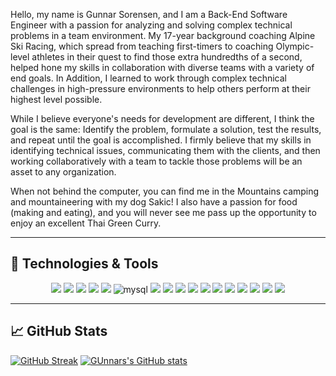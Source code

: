 Hello, my name is Gunnar Sorensen, and I am a Back-End Software Engineer with a passion for analyzing and solving complex technical problems in a team environment. My 17-year background coaching Alpine Ski Racing, which spread from teaching first-timers to coaching Olympic-level athletes in their quest to find those extra hundredths of a second, helped hone my skills in collaboration with diverse teams with a variety of end goals. In Addition, I learned to work through complex technical challenges in high-pressure environments to help others perform at their highest level possible.

While I believe everyone's needs for development are different, I think the goal is the same: Identify the problem, formulate a solution, test the results, and repeat until the goal is accomplished. I firmly believe that my skills in identifying technical issues, communicating them with the clients, and then working collaboratively with a team to tackle those problems will be an asset to any organization.

When not behind the computer, you can find me in the Mountains camping and mountaineering with my dog Sakic! I also have a passion for food (making and eating), and you will never see me pass up the opportunity to enjoy an excellent Thai Green Curry.

<hr/>

## 🔧 Technologies & Tools

<div align="center">
<img src="https://img.shields.io/badge/circleci-343434?style=for-the-badge&logo=circleci&logoColor=white" /> <img src="https://img.shields.io/badge/GitHub-100000?style=for-the-badge&logo=github&logoColor=white" /> <img src="https://img.shields.io/badge/GitHub_Actions-2088FF?style=for-the-badge&logo=github-actions&logoColor=white" /> <img src="https://img.shields.io/badge/Heroku-430098?style=for-the-badge&logo=heroku&logoColor=white" /> <img src="https://img.shields.io/badge/Twilio-F22F46?style=for-the-badge&logo=Twilio&logoColor=white" /> <img alt="mysql" src="https://img.shields.io/badge/MySQL-005C84?style=for-the-badge&logo=mysql&logoColor=white"> <img src="https://img.shields.io/badge/PostgreSQL-316192?style=for-the-badge&logo=postgresql&logoColor=white" /> <img src="https://img.shields.io/badge/SQLite-07405E?style=for-the-badge&logo=sqlite&logoColor=white" /> <img src="https://img.shields.io/badge/Bootstrap-563D7C?style=for-the-badge&logo=bootstrap&logoColor=white" /> <img src="https://img.shields.io/badge/Markdown-000000?style=for-the-badge&logo=markdown&logoColor=white" /> <img src="https://img.shields.io/badge/npm-CB3837?style=for-the-badge&logo=npm&logoColor=white"/> <img src="https://img.shields.io/badge/Postman-FF6C37?style=for-the-badge&logo=Postman&logoColor=white"/> <img src="https://img.shields.io/badge/Ruby_on_Rails-CC0000?style=for-the-badge&logo=ruby-on-rails&logoColor=white" /> <img src="https://img.shields.io/badge/Atom-66595C?style=for-the-badge&logo=Atom&logoColor=white" /> <img src="https://img.shields.io/badge/CSS3-1572B6?style=for-the-badge&logo=css3&logoColor=white" /> <img src="https://img.shields.io/badge/HTML5-E34F26?style=for-the-badge&logo=html5&logoColor=white" /> <img src="https://img.shields.io/badge/Ruby-CC342D?style=for-the-badge&logo=ruby&logoColor=white" />                     
</div>
  
<div>
  <hr/>
 </div>
 
 ## &#x1f4c8; GitHub Stats
 
[![GitHub Streak](https://github-readme-streak-stats.herokuapp.com?user=glsorensen&theme=github-dark-blue&date_format=M%20j%5B%2C%20Y%5D)](https://git.io/streak-stats) [![GUnnars's GitHub stats](https://github-readme-stats.vercel.app/api?username=glsorensen&show_icons=true&theme=github_dark)](https://github.com/glsorensen/github-readme-stats)


<!--   [![Github Activity Graph](https://activity-graph.herokuapp.com/graph?username=glsorensen&theme=xcode)](https://github.com/ashutosh00710/github-readme-activity-graph) -->
